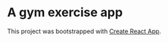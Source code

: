 # A gym exercise app

This project was bootstrapped with [Create React App](https://github.com/facebook/create-react-app).

